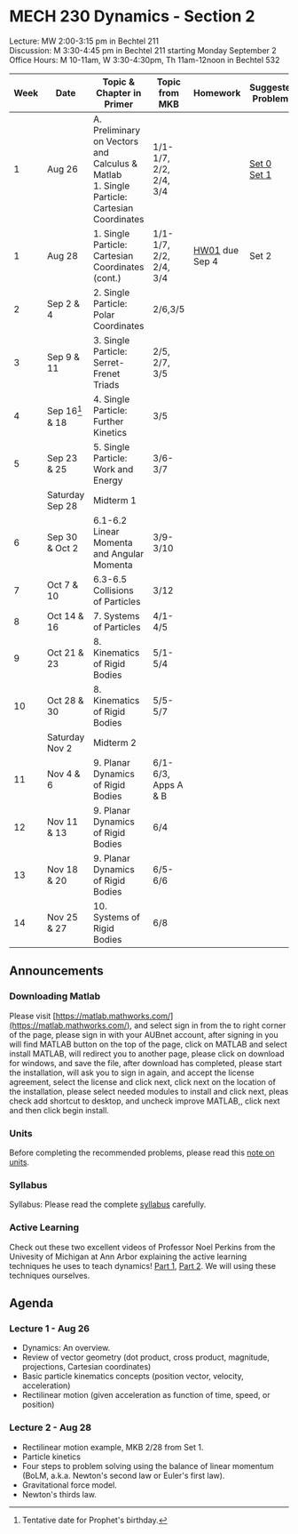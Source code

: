 # MECH 230 Dynamics - Section 2


Lecture: MW 2:00-3:15 pm in Bechtel 211\
Discussion: M 3:30-4:45 pm in Bechtel 211 starting Monday September 2\
Office Hours: M 10-11am, W 3:30-4:30pm, Th 11am-12noon in Bechtel 532

| Week | Date | Topic & Chapter in Primer | Topic from MKB | Homework | Suggested Problems |
| ---- | ------- |-------------------------- | ------- |-------- | ------- |
| 1 | Aug 26 | A. Preliminary on Vectors and Calculus & Matlab <br> 1. Single Particle: Cartesian Coordinates | 1/1-1/7, 2/2, 2/4, 3/4 |  | [Set 0](sets/Set00.pdf)<br>[Set 1](sets/Set01.pdf) |
| 1 | Aug 28 | 1. Single Particle: Cartesian Coordinates (cont.) | 1/1-1/7, 2/2, 2/4, 3/4 | [HW01](HW/HW01.pdf) due Sep 4 | Set 2 |
| 2 | Sep 2 & 4 | 2. Single Particle: Polar Coordinates | 2/6,3/5 |  |  |
| 3 | Sep 9 & 11 | 3. Single Particle: Serret-Frenet Triads | 2/5, 2/7, 3/5 |  |  |
| 4 | Sep 16[^1] & 18 | 4. Single Particle: Further Kinetics | 3/5 |  |  |
| 5 | Sep 23 & 25 | 5. Single Particle: Work and Energy | 3/6-3/7 | |  |
| | Saturday Sep 28 | Midterm 1 |
| 6 | Sep 30 & Oct 2 | 6.1-6.2 Linear Momenta and Angular Momenta | 3/9-3/10 |  |  |
| 7 | Oct 7 & 10 | 6.3-6.5 Collisions of Particles | 3/12 |  |  |
| 8 | Oct 14 & 16 | 7. Systems of Particles | 4/1-4/5 |  |  |
| 9 | Oct 21 & 23 | 8. Kinematics of Rigid Bodies | 5/1-5/4 |  |  |
| 10 | Oct 28 & 30 | 8. Kinematics of Rigid Bodies | 5/5-5/7 |  |  |
| | Saturday Nov 2 | Midterm 2
| 11 | Nov 4 & 6 | 9. Planar Dynamics of Rigid Bodies | 6/1-6/3, Apps A & B |  |  |
| 12 | Nov 11 & 13 | 9. Planar Dynamics of Rigid Bodies | 6/4 |  |  |
| 13 | Nov 18 & 20 | 9. Planar Dynamics of Rigid Bodies | 6/5-6/6 |  |  |
| 14 | Nov 25 & 27 | 10. Systems of Rigid Bodies | 6/8 |  |  |

[^1]: Tentative date for Prophet's birthday.

## Announcements

### Downloading Matlab

Please visit [https://matlab.mathworks.com/](https://matlab.mathworks.com/), and select sign in from the to right corner of the page, please sign in with your AUBnet account, after signing in you will find MATLAB button on the top of the page, click on MATLAB and select install MATLAB, will redirect you to another page, please click on download for windows, and save the file, after download has completed, please start the installation, will ask you to sign in again, and accept the license agreement, select the license and click next, click next on the location of the installation, please select needed modules to install and click next, pleas check add shortcut to desktop, and uncheck improve MATLAB,, click next and then click begin install.

### Units
Before completing the recommended problems, please read this [note on units](notes/Note_on_Units.pdf).

### Syllabus
Syllabus: Please read the complete [syllabus](MECH230-Syllabus-Sec2.pdf) carefully.

### Active Learning

Check out these two excellent videos of Professor Noel Perkins from the Univesity of Michigan at Ann Arbor explaining the active learning techniques he uses to teach dynamics! [Part 1](https://www.youtube.com/watch?v=wHEys-JHeb8), [Part 2](https://www.youtube.com/watch?v=96j69u4v-wE). We will using these techniques ourselves.

## Agenda

### Lecture 1 - Aug 26
- Dynamics: An overview.
- Review of vector geometry (dot product, cross product, magnitude, projections, Cartesian coordinates)
- Basic particle kinematics concepts (position vector, velocity, acceleration)
- Rectilinear motion (given acceleration as function of time, speed, or position)

### Lecture 2 - Aug 28
- Rectilinear motion example, MKB 2/28 from Set 1.
- Particle kinetics
- Four steps to problem solving using the balance of linear momentum (BoLM, a.k.a. Newton's second law or Euler's first law).
- Gravitational force model.
- Newton's thirds law.




